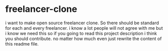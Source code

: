 freelancer-clone
================

i want to make open source freelancer clone. So there should be standard for each and every freelancer.
i know a lot people will not agree with me but i know we need this so if you going to read this project description i think you should contribute. no matter how much even just rewrite the content of this readme file.
